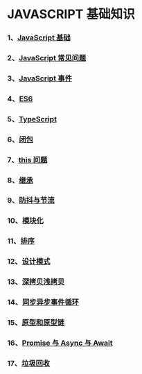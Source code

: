 # JAVASCRIPT 基础知识

### 1、[JavaScript 基础](/JAVASCRIPT/JavaScript基础)

### 2、[JavaScript 常见问题](/JAVASCRIPT/JavaScript常见问题)

### 3、[JavaScript 事件](/JAVASCRIPT/JavaScript事件)

### 4、[ES6](/JAVASCRIPT/ES6)

### 5、[TypeScript](/JAVASCRIPT/TypeScript)

### 6、[闭包](/JAVASCRIPT/闭包)

### 7、[this 问题](/JAVASCRIPT/this问题)

### 8、[继承](/JAVASCRIPT/继承)

### 9、[防抖与节流](/JAVASCRIPT/防抖与节流)

### 10、[模块化](/JAVASCRIPT/模块化)

### 11、[排序](/JAVASCRIPT/排序)

### 12、[设计模式](/JAVASCRIPT/设计模式)

### 13、[深拷贝浅拷贝](/JAVASCRIPT/深拷贝浅拷贝)

### 14、[同步异步事件循环](/JAVASCRIPT/同步异步事件循环)

### 15、[原型和原型链](/JAVASCRIPT/原型和原型链)

### 16、[Promise 与 Async 与 Await](/JAVASCRIPT/Promise与Async与Await)

### 17、[垃圾回收](/JAVASCRIPT/垃圾回收)
